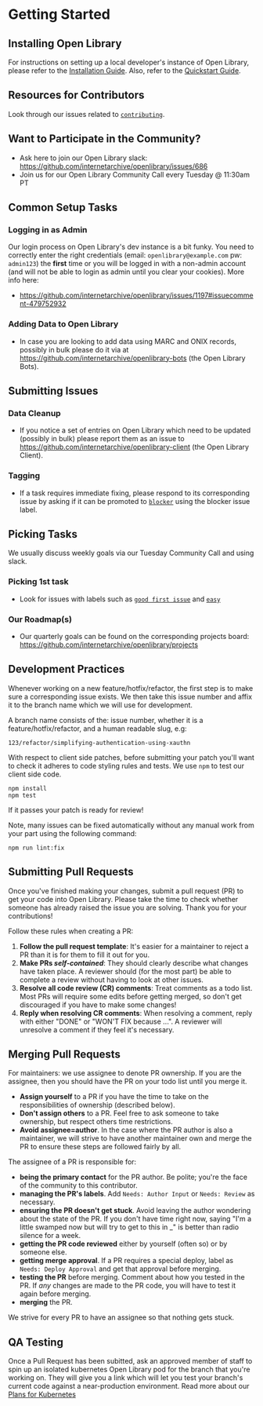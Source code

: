 # Getting Started

## Installing Open Library
For instructions on setting up a local developer's instance of Open Library, please refer to the [Installation Guide](https://github.com/internetarchive/openlibrary#installation). Also, refer to the [Quickstart Guide](https://github.com/internetarchive/openlibrary/wiki/Getting-Started).

## Resources for Contributors

Look through our issues related to [`contributing`](https://github.com/internetarchive/openlibrary/issues?utf8=%E2%9C%93&q=is%3Aissue+is%3Aopen+label%3Acontributing).

## Want to Participate in the Community?
- Ask here to join our Open Library slack: https://github.com/internetarchive/openlibrary/issues/686
- Join us for our Open Library Community Call every Tuesday @ 11:30am PT

## Common Setup Tasks

### Logging in as Admin
Our login process on Open Library's dev instance is a bit funky. You need to correctly enter the right credentials (email: `openlibrary@example.com` pw: `admin123`) the **first** time or you will be logged in with a non-admin account (and will not be able to login as admin until you clear your cookies). More info here:
- https://github.com/internetarchive/openlibrary/issues/1197#issuecomment-479752932

### Adding Data to Open Library
- In case you are looking to add data using MARC and ONIX records, possibly in bulk please do it via at https://github.com/internetarchive/openlibrary-bots (the Open Library Bots).

## Submitting Issues

### Data Cleanup
- If you notice a set of entries on Open Library which need to be updated (possibly in bulk) please report them as an issue to https://github.com/internetarchive/openlibrary-client (the Open Library Client).

### Tagging
- If a task requires immediate fixing, please respond to its corresponding issue by asking if it can be promoted to [`blocker`](https://github.com/internetarchive/openlibrary/issues?q=is%3Aopen+is%3Aissue+label%3Ablocker) using the blocker issue label.

## Picking Tasks
We usually discuss weekly goals via our Tuesday Community Call and using slack.

### Picking 1st task
- Look for issues with labels such as [`good first issue`](https://github.com/internetarchive/openlibrary/issues?q=is%3Aopen+is%3Aissue+label%3A%22good+first+issue%22) and [`easy`](https://github.com/internetarchive/openlibrary/issues?utf8=%E2%9C%93&q=is%3Aopen+is%3Aissue+label%3Aeasy)

### Our Roadmap(s)
- Our quarterly goals can be found on the corresponding projects board: https://github.com/internetarchive/openlibrary/projects

## Development Practices

Whenever working on a new feature/hotfix/refactor, the first step is to make sure a corresponding issue exists. We then take this issue number and affix it to the branch name which we will use for development.

A branch name consists of the: issue number, whether it is a feature/hotfix/refactor, and a human readable slug, e.g:

```
123/refactor/simplifying-authentication-using-xauthn
```

With respect to client side patches, before submitting your patch you'll want to check it adheres to code styling rules and tests. We use `npm` to test our client side code.

```
npm install
npm test
```

If it passes your patch is ready for review!

Note, many issues can be fixed automatically without any manual work from your part using the following command:

```
npm run lint:fix
```

## Submitting Pull Requests

Once you've finished making your changes, submit a pull request (PR) to get your code into Open Library. Please take the time to check whether someone has already raised the issue you are solving. Thank you for your contributions!

Follow these rules when creating a PR:

1. **Follow the pull request template**: It's easier for a maintainer to reject a PR than it is for them to fill it out for you.
2. **Make PRs _self-contained_**: They should clearly describe what changes have taken place. A reviewer should (for the most part) be able to complete a review without having to look at other issues.
3. **Resolve all code review (CR) comments**: Treat comments as a todo list. Most PRs will require some edits before getting merged, so don't get discouraged if you have to make some changes!
4. **Reply when resolving CR comments**: When resolving a comment, reply with either "DONE" or "WON'T FIX because ...". A reviewer will unresolve a comment if they feel it's necessary.

## Merging Pull Requests

For maintainers: we use assignee to denote PR ownership. If you are the assignee, then you should have the PR on your todo list until you merge it.
- **Assign yourself** to a PR if you have the time to take on the responsibilities of ownership (described below).
- **Don't assign others** to a PR. Feel free to ask someone to take ownership, but respect others time restrictions.
- **Avoid assignee=author**. In the case where the PR author is also a maintainer, we will strive to have another maintainer own and merge the PR to ensure these steps are followed fairly by all.

The assignee of a PR is responsible for:
- **being the primary contact** for the PR author. Be polite; you're the face of the community to this contributor.
- **managing the PR's labels**. Add `Needs: Author Input` or `Needs: Review` as necessary.
- **ensuring the PR doesn't get stuck**. Avoid leaving the author wondering about the state of the PR. If you don't have time right now, saying "I'm a little swamped now but will try to get to this in \_" is better than radio silence for a week.
- **getting the PR code reviewed** either by yourself (often so) or by someone else.
- **getting merge approval**. If a PR requires a special deploy, label as `Needs: Deploy Approval` and get that approval before merging.
- **testing the PR** before merging. Comment about how you tested in the PR. If _any_ changes are made to the PR code, you will have to test it again before merging.
- **merging** the PR.

We strive for every PR to have an assignee so that nothing gets stuck.

## QA Testing

Once a Pull Request has been subitted, ask an approved member of staff to spin up an isolated kubernetes Open Library pod for the branch that you're working on. They will give you a link which will let you test your branch's current code against a near-production environment. Read more about our [Plans for Kubernetes](https://github.com/internetarchive/openlibrary/wiki/Kubernetes)
